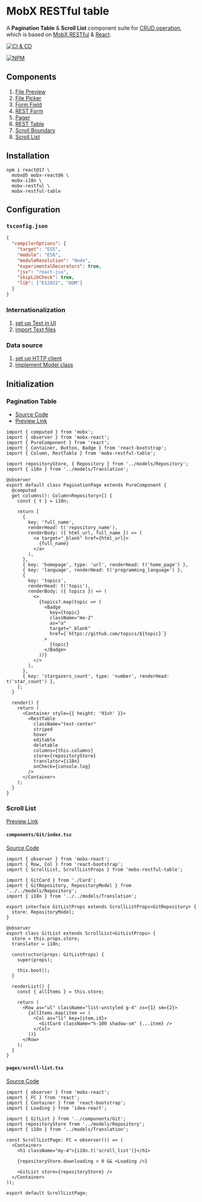 # MobX RESTful table

A **Pagination Table** & **Scroll List** component suite for [CRUD operation][1], which is based on [MobX RESTful][2] & [React][3].

[![CI & CD](https://github.com/idea2app/MobX-RESTful-table/actions/workflows/main.yml/badge.svg)][4]

[![NPM](https://nodei.co/npm/mobx-restful-table.png?downloads=true&downloadRank=true&stars=true)][5]

## Components

1. [File Preview](https://idea2app.github.io/MobX-RESTful-table/functions/FilePreview-1.html)
2. [File Picker](https://idea2app.github.io/MobX-RESTful-table/classes/FilePicker.html)
3. [Form Field](https://idea2app.github.io/MobX-RESTful-table/functions/FormField-1.html)
4. [REST Form](https://idea2app.github.io/MobX-RESTful-table/classes/RestForm.html)
5. [Pager](https://idea2app.github.io/MobX-RESTful-table/functions/Pager-1.html)
6. [REST Table](https://idea2app.github.io/MobX-RESTful-table/classes/RestTable.html)
7. [Scroll Boundary](https://idea2app.github.io/MobX-RESTful-table/functions/ScrollBoundary-1.html)
8. [Scroll List](https://idea2app.github.io/MobX-RESTful-table/classes/ScrollList.html)

## Installation

```shell
npm i react@17 \
  mobx@5 mobx-react@6 \
  mobx-i18n \
  mobx-restful \
  mobx-restful-table
```

## Configuration

### `tsconfig.json`

```json
{
  "compilerOptions": {
    "target": "ES5",
    "module": "ES6",
    "moduleResolution": "Node",
    "experimentalDecorators": true,
    "jsx": "react-jsx",
    "skipLibCheck": true,
    "lib": ["ES2022", "DOM"]
  }
}
```

### Internationalization

1. [set up Text in UI][6]
2. [import Text files][7]

### Data source

1. [set up HTTP client][8]
2. [implement Model class][9]

## Initialization

### Pagination Table

- [Source Code][10]
- [Preview Link][11]

```tsx
import { computed } from 'mobx';
import { observer } from 'mobx-react';
import { PureComponent } from 'react';
import { Container, Button, Badge } from 'react-bootstrap';
import { Column, RestTable } from 'mobx-restful-table';

import repositoryStore, { Repository } from '../models/Repository';
import { i18n } from '../models/Translation';

@observer
export default class PaginationPage extends PureComponent {
  @computed
  get columns(): Column<Repository>[] {
    const { t } = i18n;

    return [
      {
        key: 'full_name',
        renderHead: t('repository_name'),
        renderBody: ({ html_url, full_name }) => (
          <a target="_blank" href={html_url}>
            {full_name}
          </a>
        ),
      },
      { key: 'homepage', type: 'url', renderHead: t('home_page') },
      { key: 'language', renderHead: t('programming_language') },
      {
        key: 'topics',
        renderHead: t('topic'),
        renderBody: ({ topics }) => (
          <>
            {topics?.map(topic => (
              <Badge
                key={topic}
                className="me-2"
                as="a"
                target="_blank"
                href={`https://github.com/topics/${topic}`}
              >
                {topic}
              </Badge>
            ))}
          </>
        ),
      },
      { key: 'stargazers_count', type: 'number', renderHead: t('star_count') },
    ];
  }

  render() {
    return (
      <Container style={{ height: '91vh' }}>
        <RestTable
          className="text-center"
          striped
          hover
          editable
          deletable
          columns={this.columns}
          store={repositoryStore}
          translator={i18n}
          onCheck={console.log}
        />
      </Container>
    );
  }
}
```

### Scroll List

[Preview Link][12]

#### `components/Git/index.tsx`

[Source Code][13]

```tsx
import { observer } from 'mobx-react';
import { Row, Col } from 'react-bootstrap';
import { ScrollList, ScrollListProps } from 'mobx-restful-table';

import { GitCard } from './Card';
import { GitRepository, RepositoryModel } from '../../models/Repository';
import { i18n } from '../../models/Translation';

export interface GitListProps extends ScrollListProps<GitRepository> {
  store: RepositoryModel;
}

@observer
export class GitList extends ScrollList<GitListProps> {
  store = this.props.store;
  translator = i18n;

  constructor(props: GitListProps) {
    super(props);

    this.boot();
  }

  renderList() {
    const { allItems } = this.store;

    return (
      <Row as="ul" className="list-unstyled g-4" xs={1} sm={2}>
        {allItems.map(item => (
          <Col as="li" key={item.id}>
            <GitCard className="h-100 shadow-sm" {...item} />
          </Col>
        ))}
      </Row>
    );
  }
}
```

#### `pages/scroll-list.tsx`

[Source Code][14]

```tsx
import { observer } from 'mobx-react';
import { FC } from 'react';
import { Container } from 'react-bootstrap';
import { Loading } from 'idea-react';

import { GitList } from '../components/Git';
import repositoryStore from '../models/Repository';
import { i18n } from '../models/Translation';

const ScrollListPage: FC = observer(() => (
  <Container>
    <h1 className="my-4">{i18n.t('scroll_list')}</h1>

    {repositoryStore.downloading > 0 && <Loading />}

    <GitList store={repositoryStore} />
  </Container>
));

export default ScrollListPage;
```

[1]: https://en.wikipedia.org/wiki/Create,_read,_update_and_delete
[2]: https://github.com/idea2app/MobX-RESTful
[3]: https://reactjs.org/
[4]: https://github.com/idea2app/MobX-RESTful-table/actions/workflows/main.yml
[5]: https://nodei.co/npm/mobx-restful-table/
[6]: https://github.com/idea2app/Next-Bootstrap-TS/blob/main/models/Translation.ts
[7]: https://github.com/idea2app/Next-Bootstrap-TS/tree/main/translation
[8]: https://github.com/idea2app/Next-Bootstrap-TS/blob/main/models/Base.ts#L12-L24
[9]: https://github.com/idea2app/Next-Bootstrap-TS/blob/main/models/Repository.ts
[10]: https://github.com/idea2app/Next-Bootstrap-TS/blob/main/pages/pagination.tsx
[11]: https://next-bootstrap-ts.vercel.app/pagination/
[12]: https://next-bootstrap-ts.vercel.app/scroll-list/
[13]: https://github.com/idea2app/Next-Bootstrap-TS/blob/main/components/Git
[14]: https://github.com/idea2app/Next-Bootstrap-TS/blob/main/pages/scroll-list.tsx
